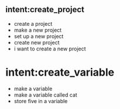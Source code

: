 ## intent:create_project
- create a project
- make a new project
- set up a new project
- create new project
- i want to create a new project

# intent:create_variable
- make a variable
- make a variable called cat
- store five in a variable

